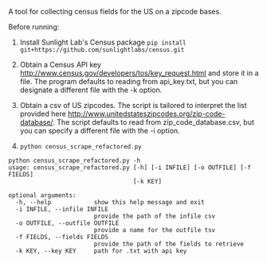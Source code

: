 A tool for collecting census fields for the US on a zipcode bases.

Before running:

1) Install Sunlight Lab's Census package
``` pip install git+https://github.com/sunlightlabs/census.git ```

2) Obtain a Census API key http://www.census.gov/developers/tos/key_request.html and store it in a file. The program defaults to reading from api_key.txt, but you can designate a different file with the -k option.

3) Obtain a csv of US zipcodes. The script is tailored to interpret the list provided here http://www.unitedstateszipcodes.org/zip-code-database/. The script defaults to read from zip_code_database.csv, but you can specify a different file with the -i option.

4) ```python census_scrape_refactored.py```

```
python census_scrape_refactored.py -h
usage: census_scrape_refactored.py [-h] [-i INFILE] [-o OUTFILE] [-f FIELDS]
                                   [-k KEY]

optional arguments:
  -h, --help            show this help message and exit
  -i INFILE, --infile INFILE
                        provide the path of the infile csv
  -o OUTFILE, --outfile OUTFILE
                        provide a name for the outfile tsv
  -f FIELDS, --fields FIELDS
                        provide the path of the fields to retrieve
  -k KEY, --key KEY     path for .txt with api key
  
```

